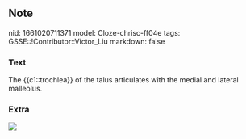 ## Note
nid: 1661020711371
model: Cloze-chrisc-ff04e
tags: GSSE::!Contributor::Victor_Liu
markdown: false

### Text
The {{c1::trochlea}} of the talus articulates with the medial and lateral malleolus.

### Extra
<img src="paste-64890014afefbd9f28023ccdaea7ba1653d50220.jpg">
